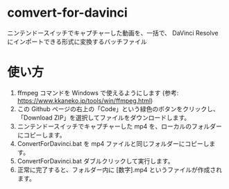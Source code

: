 # comvert-for-davinci
ニンテンドースイッチでキャプチャーした動画を、一括で、 DaVinci Resolve にインポートできる形式に変換するバッチファイル

# 使い方
1. ffmpeg コマンドを Windows で使えるようにします (参考: https://www.kkaneko.jp/tools/win/ffmpeg.html)
1. この Github ページの右上の「Code」という緑色のボタンをクリックし、「Download ZIP」を選択してファイルをダウンロードします。
1. ニンテンドースイッチでキャプチャーした mp4 を、ローカルのフォルダーにコピーします。
1. ConvertForDavinci.bat を mp4 ファイルと同じフォルダーにコピーします。
1. ConvertForDavinci.bat ダブルクリックして実行します。
1. 正常に完了すると、フォルダー内に [数字].mp4 というファイルが作成されます。
